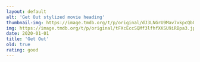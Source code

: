 ```yaml
---
layout: default
alt: 'Get Out stylized movie heading'
thumbnail-img: https://image.tmdb.org/t/p/original/dJ3LNGrU9Mav7xkpcQb8N53ggWY.png
img: https://image.tmdb.org/t/p/original/tFXcEccSQMf3lfhfXKSU9iRBpa3.jpg
date: 2020-01-01
title: 'Get Out'
old: true
rating: good
---
```

